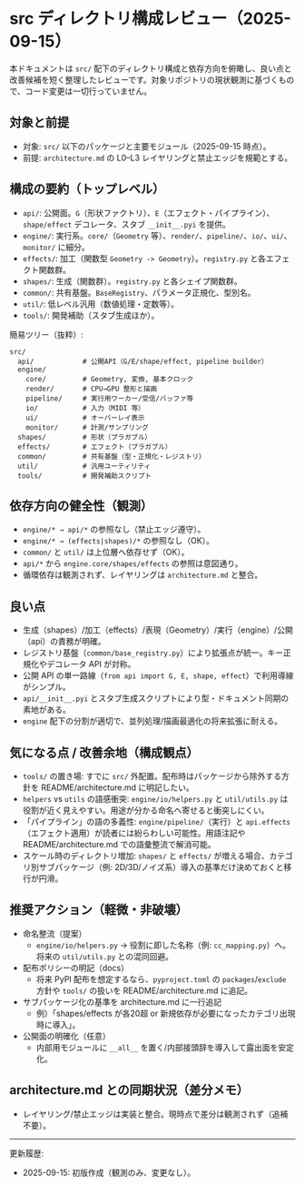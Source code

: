 # src ディレクトリ構成レビュー（2025-09-15）

本ドキュメントは `src/` 配下のディレクトリ構成と依存方向を俯瞰し、良い点と改善候補を短く整理したレビューです。対象リポジトリの現状観測に基づくもので、コード変更は一切行っていません。

## 対象と前提
- 対象: `src/` 以下のパッケージと主要モジュール（2025-09-15 時点）。
- 前提: `architecture.md` の L0–L3 レイヤリングと禁止エッジを規範とする。

## 構成の要約（トップレベル）
- `api/`: 公開面。`G`（形状ファクトリ）、`E`（エフェクト・パイプライン）、`shape/effect` デコレータ、スタブ `__init__.pyi` を提供。
- `engine/`: 実行系。`core/`（`Geometry` 等）、`render/`、`pipeline/`、`io/`、`ui/`、`monitor/` に細分。
- `effects/`: 加工（関数型 `Geometry -> Geometry`）。`registry.py` と各エフェクト関数群。
- `shapes/`: 生成（関数群）。`registry.py` と各シェイプ関数群。
- `common/`: 共有基盤。`BaseRegistry`、パラメータ正規化、型別名。
- `util/`: 低レベル汎用（数値処理・定数等）。
- `tools/`: 開発補助（スタブ生成ほか）。

簡易ツリー（抜粋）:
```
src/
  api/            # 公開API（G/E/shape/effect, pipeline builder）
  engine/
    core/         # Geometry, 変換, 基本クロック
    render/       # CPU→GPU 整形と描画
    pipeline/     # 実行用ワーカー/受信/バッファ等
    io/           # 入力（MIDI 等）
    ui/           # オーバーレイ表示
    monitor/      # 計測/サンプリング
  shapes/         # 形状（プラガブル）
  effects/        # エフェクト（プラガブル）
  common/         # 共有基盤（型・正規化・レジストリ）
  util/           # 汎用ユーティリティ
  tools/          # 開発補助スクリプト
```

## 依存方向の健全性（観測）
- `engine/* → api/*` の参照なし（禁止エッジ遵守）。
- `engine/* → (effects|shapes)/*` の参照なし（OK）。
- `common/` と `util/` は上位層へ依存せず（OK）。
- `api/*` から `engine.core/shapes/effects` の参照は意図通り。
- 循環依存は観測されず、レイヤリングは `architecture.md` と整合。

## 良い点
- 生成（shapes）/加工（effects）/表現（Geometry）/実行（engine）/公開（api）の責務が明確。
- レジストリ基盤（`common/base_registry.py`）により拡張点が統一。キー正規化やデコレータ API が対称。
- 公開 API の単一路線（`from api import G, E, shape, effect`）で利用導線がシンプル。
- `api/__init__.pyi` とスタブ生成スクリプトにより型・ドキュメント同期の素地がある。
- `engine` 配下の分割が適切で、並列処理/描画最適化の将来拡張に耐える。

## 気になる点 / 改善余地（構成観点）
- `tools/` の置き場: すでに `src/` 外配置。配布時はパッケージから除外する方針を README/architecture.md に明記したい。
- `helpers` vs `utils` の語感衝突: `engine/io/helpers.py` と `util/utils.py` は役割が近く見えやすい。用途が分かる命名へ寄せると衝突しにくい。
- 「パイプライン」の語の多義性: `engine/pipeline/`（実行）と `api.effects`（エフェクト適用）が読者には紛らわしい可能性。用語注記や README/architecture.md での語彙整流で解消可能。
- スケール時のディレクトリ増加: `shapes/` と `effects/` が増える場合、カテゴリ別サブパッケージ（例: 2D/3D/ノイズ系）導入の基準だけ決めておくと移行が円滑。

## 推奨アクション（軽微・非破壊）
- 命名整流（提案）
  - `engine/io/helpers.py` → 役割に即した名称（例: `cc_mapping.py`）へ。将来の `util/utils.py` との混同回避。
- 配布ポリシーの明記（docs）
  - 将来 PyPI 配布を想定するなら、`pyproject.toml` の `packages`/`exclude` 方針や `tools/` の扱いを README/architecture.md に追記。
- サブパッケージ化の基準を architecture.md に一行追記
  - 例）「shapes/effects が各20超 or 新規依存が必要になったカテゴリ出現時に導入」。
- 公開面の明確化（任意）
  - 内部用モジュールに `__all__` を置く/内部接頭辞を導入して露出面を安定化。

## architecture.md との同期状況（差分メモ）
- レイヤリング/禁止エッジは実装と整合。現時点で差分は観測されず（追補不要）。

---
更新履歴:
- 2025-09-15: 初版作成（観測のみ、変更なし）。
